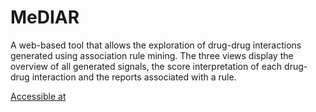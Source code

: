 # MeDIAR
A web-based tool that allows the exploration of drug-drug interactions generated using association rule mining. The three views display the overview of all generated signals, the score interpretation of each drug-drug interaction and the reports associated with a rule.

[Accessible at](https://tkakar.github.io/MeDIAR/)
